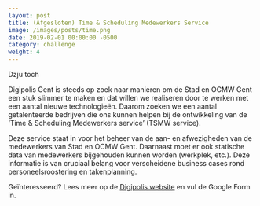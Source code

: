 ```yaml
---
layout: post                                
title: (Afgesloten) Time & Scheduling Medewerkers Service
image: /images/posts/time.png
date: 2019-02-01 00:00:00 -0500
category: challenge
weight: 4
---
```


Dzju toch

Digipolis Gent is steeds op zoek naar manieren om de Stad en OCMW Gent een stuk slimmer te maken en dat willen we realiseren door te werken met een aantal nieuwe technologieën. Daarom zoeken we een aantal getalenteerde bedrijven die ons kunnen helpen bij de ontwikkeling van de ‘Time & Scheduling Medewerkers service’ (TSMW service).

Deze service staat in voor het beheer van de aan- en afwezigheden van de medewerkers van Stad en OCMW Gent. Daarnaast moet er ook statische data van medewerkers bijgehouden kunnen worden (werkplek, etc.). Deze informatie is van cruciaal belang voor verscheidene business cases rond personeelsroostering en takenplanning.

Geïnteresseerd? Lees meer op de [Digipolis website](https://www.digipolis.be/projecten/TSMWservice_challenge) en vul de Google Form in.
